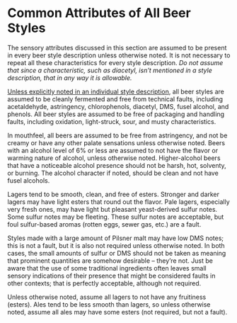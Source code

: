 # Common Attributes of All Beer Styles

The sensory attributes discussed in this section are assumed to be present in every beer style description unless otherwise noted. It is not necessary to repeat all these characteristics for every style description. _Do not assume that since a characteristic, such as diacetyl, isn’t mentioned in a style description, that in any way it is allowable._

<u>Unless explicitly noted in an individual style description</u>, all beer styles are assumed to be cleanly fermented and free from technical faults, including acetaldehyde, astringency, chlorophenols, diacetyl, DMS, fusel alcohol, and phenols. All beer styles are assumed to be free of packaging and handling faults, including oxidation, light-struck, sour, and musty characteristics.

In mouthfeel, all beers are assumed to be free from astringency, and not be creamy or have any other palate sensations unless otherwise noted. Beers with an alcohol level of 6% or less are assumed to not have the flavor or warming nature of alcohol, unless otherwise noted. Higher-alcohol beers that have a noticeable alcohol presence should not be harsh, hot, solventy, or burning. The alcohol character if noted, should be clean and not have fusel alcohols.

Lagers tend to be smooth, clean, and free of esters. Stronger and darker lagers may have light esters that round out the flavor. Pale lagers, especially very fresh ones, may have light but pleasant yeast-derived sulfur notes. Some sulfur notes may be fleeting. These sulfur notes are acceptable, but foul sulfur-based aromas (rotten eggs, sewer gas, etc.) are a fault.

Styles made with a large amount of Pilsner malt may have low DMS notes; this is not a fault, but it is also not required unless otherwise noted. In both cases, the small amounts of sulfur or DMS should not be taken as meaning that prominent quantities are somehow desirable – they’re not. Just be aware that the use of some traditional ingredients often leaves small sensory indications of their presence that might be considered faults in other contexts; that is perfectly acceptable, although not required.

Unless otherwise noted, assume all lagers to not have any fruitiness (esters). Ales tend to be less smooth than lagers, so unless otherwise noted, assume all ales may have some esters (not required, but not a fault).